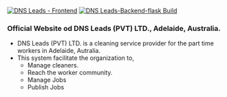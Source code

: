 [![DNS Leads - Frontend](https://github.com/ENZY-T/DnsLeads-React-Flask/actions/workflows/frontend.yml/badge.svg)](https://github.com/ENZY-T/DnsLeads-React-Flask/actions/workflows/frontend.yml)
[![DNS Leads-Backend-flask Build](https://github.com/ENZY-T/DnsLeads-React-Flask/actions/workflows/backend.yml/badge.svg)](https://github.com/ENZY-T/DnsLeads-React-Flask/actions/workflows/backend.yml)

### Official Website od DNS Leads (PVT) LTD., Adelaide, Australia.

* DNS Leads (PVT) LTD. is a cleaning service provider for the part time workers in Adelaide, Autralia.
* This system facilitate the organization to,
  * Manage cleaners.
  * Reach the worker community.
  * Manage Jobs
  * Publish Jobs 
